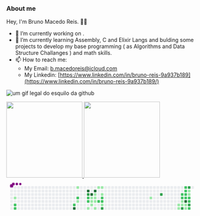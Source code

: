 ### About me
Hey, I'm Bruno Macedo Reis. :man_technologist:

- 🔭 I’m currently working on .
- 🌱 I’m currently learning Assembly, C and Elixir Langs and bulding some projects to develop my base programming ( as Algorithms and Data Structure Challanges ) and math skills.
- 📫 How to reach me:
  - My Email: [b.macedoreis@icloud.com](mailto:b.macedoreis@icloud.com)
  - My Linkedin: [https://www.linkedin.com/in/bruno-reis-9a937b189](https://www.linkedin.com/in/bruno-reis-9a937b189/)
 
![um gif legal do esquilo da github](https://media3.giphy.com/media/NytMLKyiaIh6VH9SPm/giphy.gif?cid=790b76117ef37ed33363199189e489b479e1187211fe96a0&rid=giphy.gif&ct=g)


<div>
  <a href="https://github.com/brunoreis-dev">
  <img height="200em" src="https://github-readme-stats.vercel.app/api?username=brunoreis-dev&show_icons=true&theme=monokai&include_all_commits=true&count_private=true"/>
  <img height="200em" src="https://github-readme-stats.vercel.app/api/top-langs/?username=brunoreis-dev&layout=compact&langs_count=10&theme=monokai"/>
  </a>
</div>

<div>
  <svg viewBox="-16 -32 880 192" width="880" height="192" xmlns="http://www.w3.org/2000/svg"><style>@keyframes c0{1.45%{fill:var(--c1)}1.47%,to{fill:var(--ce)}}@keyframes c1{56.84%{fill:var(--c2)}56.86%,to{fill:var(--ce)}}@keyframes c2{57.13%{fill:var(--c2)}57.15%,to{fill:var(--ce)}}@keyframes c3{51.89%{fill:var(--c2)}51.91%,to{fill:var(--ce)}}@keyframes c4{92.41%{fill:var(--c4)}92.43%,to{fill:var(--ce)}}@keyframes c5{19.82%{fill:var(--c1)}19.84%,to{fill:var(--ce)}}@keyframes c6{51.01%{fill:var(--c2)}51.03%,to{fill:var(--ce)}}@keyframes c7{6.99%{fill:var(--c1)}7.01%,to{fill:var(--ce)}}@keyframes c8{89.2%{fill:var(--c4)}89.22%,to{fill:var(--ce)}}@keyframes c9{64.42%{fill:var(--c3)}64.44%,to{fill:var(--ce)}}@keyframes ca{50.14%{fill:var(--c2)}50.16%,to{fill:var(--ce)}}@keyframes cb{49.84%{fill:var(--c2)}49.86%,to{fill:var(--ce)}}@keyframes cc{14.28%{fill:var(--c1)}14.3%,to{fill:var(--ce)}}@keyframes cd{89.79%{fill:var(--c4)}89.81%,to{fill:var(--ce)}}@keyframes ce{12.53%{fill:var(--c1)}12.55%,to{fill:var(--ce)}}@keyframes cf{8.74%{fill:var(--c1)}8.76%,to{fill:var(--ce)}}@keyframes cg{8.44%{fill:var(--c1)}8.46%,to{fill:var(--ce)}}@keyframes ch{88.62%{fill:var(--c4)}88.64%,to{fill:var(--ce)}}@keyframes ci{9.61%{fill:var(--c1)}9.63%,to{fill:var(--ce)}}@keyframes cj{9.32%{fill:var(--c1)}9.34%,to{fill:var(--ce)}}@keyframes ck{9.03%{fill:var(--c1)}9.05%,to{fill:var(--ce)}}@keyframes cl{13.69%{fill:var(--c1)}13.71%,to{fill:var(--ce)}}@keyframes cm{11.07%{fill:var(--c1)}11.09%,to{fill:var(--ce)}}@keyframes cn{48.97%{fill:var(--c2)}48.99%,to{fill:var(--ce)}}@keyframes co{10.78%{fill:var(--c1)}10.8%,to{fill:var(--ce)}}@keyframes cp{10.19%{fill:var(--c1)}10.21%,to{fill:var(--ce)}}@keyframes cq{48.39%{fill:var(--c2)}48.41%,to{fill:var(--ce)}}@keyframes cr{48.68%{fill:var(--c2)}48.7%,to{fill:var(--ce)}}@keyframes cs{15.73%{fill:var(--c1)}15.75%,to{fill:var(--ce)}}@keyframes ct{67.34%{fill:var(--c3)}67.36%,to{fill:var(--ce)}}@keyframes cu{27.4%{fill:var(--c1)}27.42%,to{fill:var(--ce)}}@keyframes cv{73.46%{fill:var(--c3)}73.48%,to{fill:var(--ce)}}@keyframes cw{32.64%{fill:var(--c1)}32.66%,to{fill:var(--ce)}}@keyframes cx{32.35%{fill:var(--c1)}32.37%,to{fill:var(--ce)}}@keyframes cy{37.89%{fill:var(--c2)}37.91%,to{fill:var(--ce)}}@keyframes cz{41.68%{fill:var(--c2)}41.7%,to{fill:var(--ce)}}@keyframes c10{30.31%{fill:var(--c1)}30.33%,to{fill:var(--ce)}}@keyframes c11{30.6%{fill:var(--c1)}30.62%,to{fill:var(--ce)}}@keyframes c12{79.29%{fill:var(--c3)}79.31%,to{fill:var(--ce)}}@keyframes c13{37.02%{fill:var(--c2)}37.04%,to{fill:var(--ce)}}@keyframes c14{36.72%{fill:var(--c2)}36.74%,to{fill:var(--ce)}}@keyframes c15{38.18%{fill:var(--c2)}38.2%,to{fill:var(--ce)}}@keyframes c16{38.47%{fill:var(--c2)}38.49%,to{fill:var(--ce)}}@keyframes c17{80.16%{fill:var(--c4)}80.18%,to{fill:var(--ce)}}@keyframes c18{30.89%{fill:var(--c1)}30.91%,to{fill:var(--ce)}}@keyframes c19{31.19%{fill:var(--c1)}31.21%,to{fill:var(--ce)}}@keyframes c1a{76.37%{fill:var(--c3)}76.39%,to{fill:var(--ce)}}@keyframes c1b{36.43%{fill:var(--c1)}36.45%,to{fill:var(--ce)}}@keyframes c1c{36.14%{fill:var(--c1)}36.16%,to{fill:var(--ce)}}@keyframes c1d{38.77%{fill:var(--c2)}38.79%,to{fill:var(--ce)}}@keyframes c1e{39.06%{fill:var(--c2)}39.08%,to{fill:var(--ce)}}@keyframes c1f{78.42%{fill:var(--c3)}78.44%,to{fill:var(--ce)}}@keyframes c1g{40.22%{fill:var(--c2)}40.24%,to{fill:var(--ce)}}@keyframes u0{1.45%{transform:scale(0,1)}1.47%,6.99%{transform:scale(.04,1)}7.01%,8.44%{transform:scale(.08,1)}8.46%,8.74%{transform:scale(.13,1)}8.76%,9.03%{transform:scale(.17,1)}9.05%,9.32%{transform:scale(.21,1)}9.34%,9.61%{transform:scale(.25,1)}10.19%,9.63%{transform:scale(.29,1)}10.21%,10.78%{transform:scale(.33,1)}10.8%,11.07%{transform:scale(.38,1)}11.09%,12.53%{transform:scale(.42,1)}12.55%,13.69%{transform:scale(.46,1)}13.71%,14.28%{transform:scale(.5,1)}14.3%,15.73%{transform:scale(.54,1)}15.75%,19.82%{transform:scale(.58,1)}19.84%,27.4%{transform:scale(.63,1)}27.42%,30.31%{transform:scale(.67,1)}30.33%,30.6%{transform:scale(.71,1)}30.62%,30.89%{transform:scale(.75,1)}30.91%,31.19%{transform:scale(.79,1)}31.21%,32.35%{transform:scale(.83,1)}32.37%,32.64%{transform:scale(.88,1)}32.66%,36.14%{transform:scale(.92,1)}36.16%,36.43%{transform:scale(.96,1)}36.45%,to{transform:scale(1,1)}}@keyframes u1{36.72%{transform:scale(0,1)}36.74%,37.02%{transform:scale(.06,1)}37.04%,37.89%{transform:scale(.11,1)}37.91%,38.18%{transform:scale(.17,1)}38.2%,38.47%{transform:scale(.22,1)}38.49%,38.77%{transform:scale(.28,1)}38.79%,39.06%{transform:scale(.33,1)}39.08%,40.22%{transform:scale(.39,1)}40.24%,41.68%{transform:scale(.44,1)}41.7%,48.39%{transform:scale(.5,1)}48.41%,48.68%{transform:scale(.56,1)}48.7%,48.97%{transform:scale(.61,1)}48.99%,49.84%{transform:scale(.67,1)}49.86%,50.14%{transform:scale(.72,1)}50.16%,51.01%{transform:scale(.78,1)}51.03%,51.89%{transform:scale(.83,1)}51.91%,56.84%{transform:scale(.89,1)}56.86%,57.13%{transform:scale(.94,1)}57.15%,to{transform:scale(1,1)}}@keyframes u2{64.42%{transform:scale(0,1)}64.44%,67.34%{transform:scale(.17,1)}67.36%,73.46%{transform:scale(.33,1)}73.48%,76.37%{transform:scale(.5,1)}76.39%,78.42%{transform:scale(.67,1)}78.44%,79.29%{transform:scale(.83,1)}79.31%,to{transform:scale(1,1)}}@keyframes u3{80.16%{transform:scale(0,1)}80.18%,88.62%{transform:scale(.2,1)}88.64%,89.2%{transform:scale(.4,1)}89.22%,89.79%{transform:scale(.6,1)}89.81%,92.41%{transform:scale(.8,1)}92.43%,to{transform:scale(1,1)}}@keyframes s0{0%,99.71%{transform:translate(0,-16px)}.29%{transform:translate(0,0)}.58%{transform:translate(16px,0)}1.46%{transform:translate(16px,48px)}51.31%,6.41%,91.55%{transform:translate(288px,48px)}6.71%{transform:translate(288px,64px)}7.58%{transform:translate(336px,64px)}7.87%{transform:translate(336px,80px)}8.45%{transform:translate(368px,80px)}12.83%,8.75%{transform:translate(368px,64px)}13.12%,9.04%{transform:translate(384px,64px)}11.95%,9.62%{transform:translate(384px,32px)}10.2%{transform:translate(416px,32px)}10.79%{transform:translate(416px,0)}11.08%{transform:translate(400px,0)}11.66%{transform:translate(400px,32px)}12.24%{transform:translate(384px,48px)}12.54%,90.09%{transform:translate(368px,48px)}13.7%{transform:translate(384px,96px)}14.29%{transform:translate(352px,96px)}14.58%,63.56%{transform:translate(352px,80px)}16.03%{transform:translate(432px,80px)}17.49%{transform:translate(432px,0)}19.83%{transform:translate(304px,0)}20.12%{transform:translate(304px,-16px)}26.24%{transform:translate(640px,-16px)}27.41%{transform:translate(640px,48px)}29.74%{transform:translate(768px,48px)}30.03%{transform:translate(768px,64px)}30.32%{transform:translate(784px,64px)}30.61%,41.11%,79.01%{transform:translate(784px,80px)}30.9%,33.24%,40.82%{transform:translate(800px,80px)}31.49%,33.82%{transform:translate(800px,112px)}32.07%{transform:translate(768px,112px)}32.65%{transform:translate(768px,80px)}34.4%{transform:translate(832px,112px)}35.86%{transform:translate(832px,32px)}36.15%,75.8%{transform:translate(816px,32px)}36.44%,77.26%{transform:translate(816px,16px)}36.73%,81.05%{transform:translate(800px,16px)}37.03%{transform:translate(800px,0)}37.32%{transform:translate(784px,0)}37.9%{transform:translate(784px,32px)}38.19%{transform:translate(800px,32px)}38.48%{transform:translate(800px,48px)}38.78%{transform:translate(816px,48px)}39.07%{transform:translate(816px,64px)}39.36%{transform:translate(832px,64px)}39.94%{transform:translate(832px,96px)}40.52%,79.59%{transform:translate(800px,96px)}41.69%{transform:translate(784px,48px)}48.4%,66.47%{transform:translate(416px,48px)}48.69%{transform:translate(416px,64px)}49.85%{transform:translate(352px,64px)}50.15%{transform:translate(352px,48px)}51.9%{transform:translate(288px,80px)}56.85%{transform:translate(16px,80px)}57.14%{transform:translate(16px,96px)}61.81%{transform:translate(272px,96px)}62.1%{transform:translate(272px,80px)}64.43%,89.5%{transform:translate(352px,32px)}64.72%{transform:translate(336px,32px)}65.01%{transform:translate(336px,48px)}67.35%{transform:translate(416px,96px)}72.3%{transform:translate(688px,96px)}73.47%{transform:translate(688px,32px)}76.38%{transform:translate(816px,0)}76.68%{transform:translate(832px,0)}76.97%{transform:translate(832px,16px)}78.43%{transform:translate(816px,80px)}79.3%{transform:translate(784px,96px)}89.21%{transform:translate(352px,16px)}89.8%{transform:translate(368px,32px)}92.42%{transform:translate(288px,96px)}95.34%{transform:translate(128px,96px)}95.63%{transform:translate(128px,80px)}95.92%{transform:translate(112px,80px)}96.79%{transform:translate(112px,32px)}97.67%{transform:translate(64px,32px)}98.25%{transform:translate(64px,0)}98.54%{transform:translate(48px,0)}98.83%{transform:translate(48px,-16px)}}@keyframes s1{0%,99.71%{transform:translate(16px,-16px)}.29%{transform:translate(0,-16px)}.58%{transform:translate(0,0)}.87%{transform:translate(16px,0)}1.75%{transform:translate(16px,48px)}51.6%,6.71%,91.84%{transform:translate(288px,48px)}7%{transform:translate(288px,64px)}7.87%{transform:translate(336px,64px)}8.16%{transform:translate(336px,80px)}8.75%{transform:translate(368px,80px)}13.12%,9.04%{transform:translate(368px,64px)}13.41%,9.33%{transform:translate(384px,64px)}12.24%,9.91%{transform:translate(384px,32px)}10.5%{transform:translate(416px,32px)}11.08%{transform:translate(416px,0)}11.37%{transform:translate(400px,0)}11.95%{transform:translate(400px,32px)}12.54%{transform:translate(384px,48px)}12.83%,90.38%{transform:translate(368px,48px)}13.99%{transform:translate(384px,96px)}14.58%{transform:translate(352px,96px)}14.87%,63.85%{transform:translate(352px,80px)}16.33%{transform:translate(432px,80px)}17.78%{transform:translate(432px,0)}20.12%{transform:translate(304px,0)}20.41%{transform:translate(304px,-16px)}26.53%{transform:translate(640px,-16px)}27.7%{transform:translate(640px,48px)}30.03%{transform:translate(768px,48px)}30.32%{transform:translate(768px,64px)}30.61%{transform:translate(784px,64px)}30.9%,41.4%,79.3%{transform:translate(784px,80px)}31.2%,33.53%,41.11%{transform:translate(800px,80px)}31.78%,34.11%{transform:translate(800px,112px)}32.36%{transform:translate(768px,112px)}32.94%{transform:translate(768px,80px)}34.69%{transform:translate(832px,112px)}36.15%{transform:translate(832px,32px)}36.44%,76.09%{transform:translate(816px,32px)}36.73%,77.55%{transform:translate(816px,16px)}37.03%,81.34%{transform:translate(800px,16px)}37.32%{transform:translate(800px,0)}37.61%{transform:translate(784px,0)}38.19%{transform:translate(784px,32px)}38.48%{transform:translate(800px,32px)}38.78%{transform:translate(800px,48px)}39.07%{transform:translate(816px,48px)}39.36%{transform:translate(816px,64px)}39.65%{transform:translate(832px,64px)}40.23%{transform:translate(832px,96px)}40.82%,79.88%{transform:translate(800px,96px)}41.98%{transform:translate(784px,48px)}48.69%,66.76%{transform:translate(416px,48px)}48.98%{transform:translate(416px,64px)}50.15%{transform:translate(352px,64px)}50.44%{transform:translate(352px,48px)}52.19%{transform:translate(288px,80px)}57.14%{transform:translate(16px,80px)}57.43%{transform:translate(16px,96px)}62.1%{transform:translate(272px,96px)}62.39%{transform:translate(272px,80px)}64.72%,89.8%{transform:translate(352px,32px)}65.01%{transform:translate(336px,32px)}65.31%{transform:translate(336px,48px)}67.64%{transform:translate(416px,96px)}72.59%{transform:translate(688px,96px)}73.76%{transform:translate(688px,32px)}76.68%{transform:translate(816px,0)}76.97%{transform:translate(832px,0)}77.26%{transform:translate(832px,16px)}78.72%{transform:translate(816px,80px)}79.59%{transform:translate(784px,96px)}89.5%{transform:translate(352px,16px)}90.09%{transform:translate(368px,32px)}92.71%{transform:translate(288px,96px)}95.63%{transform:translate(128px,96px)}95.92%{transform:translate(128px,80px)}96.21%{transform:translate(112px,80px)}97.08%{transform:translate(112px,32px)}97.96%{transform:translate(64px,32px)}98.54%{transform:translate(64px,0)}98.83%{transform:translate(48px,0)}99.13%{transform:translate(48px,-16px)}}@keyframes s2{0%,99.71%{transform:translate(32px,-16px)}.58%{transform:translate(0,-16px)}.87%{transform:translate(0,0)}1.17%{transform:translate(16px,0)}2.04%{transform:translate(16px,48px)}51.9%,7%,92.13%{transform:translate(288px,48px)}7.29%{transform:translate(288px,64px)}8.16%{transform:translate(336px,64px)}8.45%{transform:translate(336px,80px)}9.04%{transform:translate(368px,80px)}13.41%,9.33%{transform:translate(368px,64px)}13.7%,9.62%{transform:translate(384px,64px)}10.2%,12.54%{transform:translate(384px,32px)}10.79%{transform:translate(416px,32px)}11.37%{transform:translate(416px,0)}11.66%{transform:translate(400px,0)}12.24%{transform:translate(400px,32px)}12.83%{transform:translate(384px,48px)}13.12%,90.67%{transform:translate(368px,48px)}14.29%{transform:translate(384px,96px)}14.87%{transform:translate(352px,96px)}15.16%,64.14%{transform:translate(352px,80px)}16.62%{transform:translate(432px,80px)}18.08%{transform:translate(432px,0)}20.41%{transform:translate(304px,0)}20.7%{transform:translate(304px,-16px)}26.82%{transform:translate(640px,-16px)}27.99%{transform:translate(640px,48px)}30.32%{transform:translate(768px,48px)}30.61%{transform:translate(768px,64px)}30.9%{transform:translate(784px,64px)}31.2%,41.69%,79.59%{transform:translate(784px,80px)}31.49%,33.82%,41.4%{transform:translate(800px,80px)}32.07%,34.4%{transform:translate(800px,112px)}32.65%{transform:translate(768px,112px)}33.24%{transform:translate(768px,80px)}34.99%{transform:translate(832px,112px)}36.44%{transform:translate(832px,32px)}36.73%,76.38%{transform:translate(816px,32px)}37.03%,77.84%{transform:translate(816px,16px)}37.32%,81.63%{transform:translate(800px,16px)}37.61%{transform:translate(800px,0)}37.9%{transform:translate(784px,0)}38.48%{transform:translate(784px,32px)}38.78%{transform:translate(800px,32px)}39.07%{transform:translate(800px,48px)}39.36%{transform:translate(816px,48px)}39.65%{transform:translate(816px,64px)}39.94%{transform:translate(832px,64px)}40.52%{transform:translate(832px,96px)}41.11%,80.17%{transform:translate(800px,96px)}42.27%{transform:translate(784px,48px)}48.98%,67.06%{transform:translate(416px,48px)}49.27%{transform:translate(416px,64px)}50.44%{transform:translate(352px,64px)}50.73%{transform:translate(352px,48px)}52.48%{transform:translate(288px,80px)}57.43%{transform:translate(16px,80px)}57.73%{transform:translate(16px,96px)}62.39%{transform:translate(272px,96px)}62.68%{transform:translate(272px,80px)}65.01%,90.09%{transform:translate(352px,32px)}65.31%{transform:translate(336px,32px)}65.6%{transform:translate(336px,48px)}67.93%{transform:translate(416px,96px)}72.89%{transform:translate(688px,96px)}74.05%{transform:translate(688px,32px)}76.97%{transform:translate(816px,0)}77.26%{transform:translate(832px,0)}77.55%{transform:translate(832px,16px)}79.01%{transform:translate(816px,80px)}79.88%{transform:translate(784px,96px)}89.8%{transform:translate(352px,16px)}90.38%{transform:translate(368px,32px)}93%{transform:translate(288px,96px)}95.92%{transform:translate(128px,96px)}96.21%{transform:translate(128px,80px)}96.5%{transform:translate(112px,80px)}97.38%{transform:translate(112px,32px)}98.25%{transform:translate(64px,32px)}98.83%{transform:translate(64px,0)}99.13%{transform:translate(48px,0)}99.42%{transform:translate(48px,-16px)}}@keyframes s3{0%,99.71%{transform:translate(48px,-16px)}.87%{transform:translate(0,-16px)}1.17%{transform:translate(0,0)}1.46%{transform:translate(16px,0)}2.33%{transform:translate(16px,48px)}52.19%,7.29%,92.42%{transform:translate(288px,48px)}7.58%{transform:translate(288px,64px)}8.45%{transform:translate(336px,64px)}8.75%{transform:translate(336px,80px)}9.33%{transform:translate(368px,80px)}13.7%,9.62%{transform:translate(368px,64px)}13.99%,9.91%{transform:translate(384px,64px)}10.5%,12.83%{transform:translate(384px,32px)}11.08%{transform:translate(416px,32px)}11.66%{transform:translate(416px,0)}11.95%{transform:translate(400px,0)}12.54%{transform:translate(400px,32px)}13.12%{transform:translate(384px,48px)}13.41%,90.96%{transform:translate(368px,48px)}14.58%{transform:translate(384px,96px)}15.16%{transform:translate(352px,96px)}15.45%,64.43%{transform:translate(352px,80px)}16.91%{transform:translate(432px,80px)}18.37%{transform:translate(432px,0)}20.7%{transform:translate(304px,0)}20.99%{transform:translate(304px,-16px)}27.11%{transform:translate(640px,-16px)}28.28%{transform:translate(640px,48px)}30.61%{transform:translate(768px,48px)}30.9%{transform:translate(768px,64px)}31.2%{transform:translate(784px,64px)}31.49%,41.98%,79.88%{transform:translate(784px,80px)}31.78%,34.11%,41.69%{transform:translate(800px,80px)}32.36%,34.69%{transform:translate(800px,112px)}32.94%{transform:translate(768px,112px)}33.53%{transform:translate(768px,80px)}35.28%{transform:translate(832px,112px)}36.73%{transform:translate(832px,32px)}37.03%,76.68%{transform:translate(816px,32px)}37.32%,78.13%{transform:translate(816px,16px)}37.61%,81.92%{transform:translate(800px,16px)}37.9%{transform:translate(800px,0)}38.19%{transform:translate(784px,0)}38.78%{transform:translate(784px,32px)}39.07%{transform:translate(800px,32px)}39.36%{transform:translate(800px,48px)}39.65%{transform:translate(816px,48px)}39.94%{transform:translate(816px,64px)}40.23%{transform:translate(832px,64px)}40.82%{transform:translate(832px,96px)}41.4%,80.47%{transform:translate(800px,96px)}42.57%{transform:translate(784px,48px)}49.27%,67.35%{transform:translate(416px,48px)}49.56%{transform:translate(416px,64px)}50.73%{transform:translate(352px,64px)}51.02%{transform:translate(352px,48px)}52.77%{transform:translate(288px,80px)}57.73%{transform:translate(16px,80px)}58.02%{transform:translate(16px,96px)}62.68%{transform:translate(272px,96px)}62.97%{transform:translate(272px,80px)}65.31%,90.38%{transform:translate(352px,32px)}65.6%{transform:translate(336px,32px)}65.89%{transform:translate(336px,48px)}68.22%{transform:translate(416px,96px)}73.18%{transform:translate(688px,96px)}74.34%{transform:translate(688px,32px)}77.26%{transform:translate(816px,0)}77.55%{transform:translate(832px,0)}77.84%{transform:translate(832px,16px)}79.3%{transform:translate(816px,80px)}80.17%{transform:translate(784px,96px)}90.09%{transform:translate(352px,16px)}90.67%{transform:translate(368px,32px)}93.29%{transform:translate(288px,96px)}96.21%{transform:translate(128px,96px)}96.5%{transform:translate(128px,80px)}96.79%{transform:translate(112px,80px)}97.67%{transform:translate(112px,32px)}98.54%{transform:translate(64px,32px)}99.13%{transform:translate(64px,0)}99.42%{transform:translate(48px,0)}}:root{--cb:#1b1f230a;--cs:purple;--ce:#ebedf0;--c0:#ebedf0;--c1:#9be9a8;--c2:#40c463;--c3:#30a14e;--c4:#216e39}@media (prefers-color-scheme:dark){:root{--cb:#1b1f230a;--cs:purple;--ce:#161b22;--c1:#01311f;--c2:#034525;--c3:#0f6d31;--c4:#00c647}}.c{shape-rendering:geometricPrecision;rx:2;ry:2;fill:var(--ce);stroke-width:1px;stroke:var(--cb);animation:none 34300ms linear infinite}.c.c0{fill:var(--c1);animation-name:c0}.c.c1,.c.c2,.c.c3{fill:var(--c2);animation-name:c1}.c.c2,.c.c3{animation-name:c2}.c.c3{animation-name:c3}.c.c4{fill:var(--c4);animation-name:c4}.c.c5{fill:var(--c1);animation-name:c5}.c.c6{fill:var(--c2);animation-name:c6}.c.c7{fill:var(--c1);animation-name:c7}.c.c8{fill:var(--c4);animation-name:c8}.c.c9{fill:var(--c3);animation-name:c9}.c.ca,.c.cb{fill:var(--c2);animation-name:ca}.c.cb{animation-name:cb}.c.cc{fill:var(--c1);animation-name:cc}.c.cd{fill:var(--c4);animation-name:cd}.c.ce,.c.cf,.c.cg{fill:var(--c1);animation-name:ce}.c.cf,.c.cg{animation-name:cf}.c.cg{animation-name:cg}.c.ch{fill:var(--c4);animation-name:ch}.c.ci,.c.cj{fill:var(--c1);animation-name:ci}.c.cj{animation-name:cj}.c.ck,.c.cl,.c.cm{fill:var(--c1);animation-name:ck}.c.cl,.c.cm{animation-name:cl}.c.cm{animation-name:cm}.c.cn{fill:var(--c2);animation-name:cn}.c.co,.c.cp{fill:var(--c1);animation-name:co}.c.cp{animation-name:cp}.c.cq,.c.cr{fill:var(--c2);animation-name:cq}.c.cr{animation-name:cr}.c.cs{fill:var(--c1);animation-name:cs}.c.ct{fill:var(--c3);animation-name:ct}.c.cu{fill:var(--c1);animation-name:cu}.c.cv{fill:var(--c3);animation-name:cv}.c.cw,.c.cx{fill:var(--c1);animation-name:cw}.c.cx{animation-name:cx}.c.cy,.c.cz{fill:var(--c2);animation-name:cy}.c.cz{animation-name:cz}.c.c10,.c.c11{fill:var(--c1);animation-name:c10}.c.c11{animation-name:c11}.c.c12{fill:var(--c3);animation-name:c12}.c.c13{fill:var(--c2);animation-name:c13}.c.c14,.c.c15,.c.c16{fill:var(--c2);animation-name:c14}.c.c15,.c.c16{animation-name:c15}.c.c16{animation-name:c16}.c.c17{fill:var(--c4);animation-name:c17}.c.c18,.c.c19{fill:var(--c1);animation-name:c18}.c.c19{animation-name:c19}.c.c1a{fill:var(--c3);animation-name:c1a}.c.c1b,.c.c1c{fill:var(--c1);animation-name:c1b}.c.c1c{animation-name:c1c}.c.c1d,.c.c1e{fill:var(--c2);animation-name:c1d}.c.c1e{animation-name:c1e}.c.c1f{fill:var(--c3);animation-name:c1f}.c.c1g{fill:var(--c2);animation-name:c1g}.s,.u{animation:none linear 34300ms infinite}.u,.u.u0{transform-origin:0 0}.u{transform:scale(0,1)}.u.u0{fill:var(--c1);animation-name:u0}.u.u1{fill:var(--c2);animation-name:u1;transform-origin:384px 0}.u.u2{fill:var(--c3);animation-name:u2;transform-origin:672px 0}.u.u3{fill:var(--c4);animation-name:u3;transform-origin:768px 0}.s{shape-rendering:geometricPrecision;fill:var(--cs)}.s.s0{transform:translate(0,-16px);animation-name:s0}.s.s1{transform:translate(16px,-16px);animation-name:s1}.s.s2{transform:translate(32px,-16px);animation-name:s2}.s.s3{transform:translate(48px,-16px);animation-name:s3}</style><rect class="c" x="2" y="2" width="12" height="12"/><rect class="c" x="2" y="18" width="12" height="12"/><rect class="c" x="2" y="34" width="12" height="12"/><rect class="c" x="2" y="50" width="12" height="12"/><rect class="c" x="2" y="66" width="12" height="12"/><rect class="c" x="2" y="82" width="12" height="12"/><rect class="c" x="2" y="98" width="12" height="12"/><rect class="c" x="18" y="2" width="12" height="12"/><rect class="c" x="18" y="18" width="12" height="12"/><rect class="c" x="18" y="34" width="12" height="12"/><rect class="c c0" x="18" y="50" width="12" height="12"/><rect class="c" x="18" y="66" width="12" height="12"/><rect class="c c1" x="18" y="82" width="12" height="12"/><rect class="c c2" x="18" y="98" width="12" height="12"/><rect class="c" x="34" y="2" width="12" height="12"/><rect class="c" x="34" y="18" width="12" height="12"/><rect class="c" x="34" y="34" width="12" height="12"/><rect class="c" x="34" y="50" width="12" height="12"/><rect class="c" x="34" y="66" width="12" height="12"/><rect class="c" x="34" y="82" width="12" height="12"/><rect class="c" x="34" y="98" width="12" height="12"/><rect class="c" x="50" y="2" width="12" height="12"/><rect class="c" x="50" y="18" width="12" height="12"/><rect class="c" x="50" y="34" width="12" height="12"/><rect class="c" x="50" y="50" width="12" height="12"/><rect class="c" x="50" y="66" width="12" height="12"/><rect class="c" x="50" y="82" width="12" height="12"/><rect class="c" x="50" y="98" width="12" height="12"/><rect class="c" x="66" y="2" width="12" height="12"/><rect class="c" x="66" y="18" width="12" height="12"/><rect class="c" x="66" y="34" width="12" height="12"/><rect class="c" x="66" y="50" width="12" height="12"/><rect class="c" x="66" y="66" width="12" height="12"/><rect class="c" x="66" y="82" width="12" height="12"/><rect class="c" x="66" y="98" width="12" height="12"/><rect class="c" x="82" y="2" width="12" height="12"/><rect class="c" x="82" y="18" width="12" height="12"/><rect class="c" x="82" y="34" width="12" height="12"/><rect class="c" x="82" y="50" width="12" height="12"/><rect class="c" x="82" y="66" width="12" height="12"/><rect class="c" x="82" y="82" width="12" height="12"/><rect class="c" x="82" y="98" width="12" height="12"/><rect class="c" x="98" y="2" width="12" height="12"/><rect class="c" x="98" y="18" width="12" height="12"/><rect class="c" x="98" y="34" width="12" height="12"/><rect class="c" x="98" y="50" width="12" height="12"/><rect class="c" x="98" y="66" width="12" height="12"/><rect class="c" x="98" y="82" width="12" height="12"/><rect class="c" x="98" y="98" width="12" height="12"/><rect class="c" x="114" y="2" width="12" height="12"/><rect class="c" x="114" y="18" width="12" height="12"/><rect class="c" x="114" y="34" width="12" height="12"/><rect class="c" x="114" y="50" width="12" height="12"/><rect class="c" x="114" y="66" width="12" height="12"/><rect class="c" x="114" y="82" width="12" height="12"/><rect class="c" x="114" y="98" width="12" height="12"/><rect class="c" x="130" y="2" width="12" height="12"/><rect class="c" x="130" y="18" width="12" height="12"/><rect class="c" x="130" y="34" width="12" height="12"/><rect class="c" x="130" y="50" width="12" height="12"/><rect class="c" x="130" y="66" width="12" height="12"/><rect class="c" x="130" y="82" width="12" height="12"/><rect class="c" x="130" y="98" width="12" height="12"/><rect class="c" x="146" y="2" width="12" height="12"/><rect class="c" x="146" y="18" width="12" height="12"/><rect class="c" x="146" y="34" width="12" height="12"/><rect class="c" x="146" y="50" width="12" height="12"/><rect class="c" x="146" y="66" width="12" height="12"/><rect class="c" x="146" y="82" width="12" height="12"/><rect class="c" x="146" y="98" width="12" height="12"/><rect class="c" x="162" y="2" width="12" height="12"/><rect class="c" x="162" y="18" width="12" height="12"/><rect class="c" x="162" y="34" width="12" height="12"/><rect class="c" x="162" y="50" width="12" height="12"/><rect class="c" x="162" y="66" width="12" height="12"/><rect class="c" x="162" y="82" width="12" height="12"/><rect class="c" x="162" y="98" width="12" height="12"/><rect class="c" x="178" y="2" width="12" height="12"/><rect class="c" x="178" y="18" width="12" height="12"/><rect class="c" x="178" y="34" width="12" height="12"/><rect class="c" x="178" y="50" width="12" height="12"/><rect class="c" x="178" y="66" width="12" height="12"/><rect class="c" x="178" y="82" width="12" height="12"/><rect class="c" x="178" y="98" width="12" height="12"/><rect class="c" x="194" y="2" width="12" height="12"/><rect class="c" x="194" y="18" width="12" height="12"/><rect class="c" x="194" y="34" width="12" height="12"/><rect class="c" x="194" y="50" width="12" height="12"/><rect class="c" x="194" y="66" width="12" height="12"/><rect class="c" x="194" y="82" width="12" height="12"/><rect class="c" x="194" y="98" width="12" height="12"/><rect class="c" x="210" y="2" width="12" height="12"/><rect class="c" x="210" y="18" width="12" height="12"/><rect class="c" x="210" y="34" width="12" height="12"/><rect class="c" x="210" y="50" width="12" height="12"/><rect class="c" x="210" y="66" width="12" height="12"/><rect class="c" x="210" y="82" width="12" height="12"/><rect class="c" x="210" y="98" width="12" height="12"/><rect class="c" x="226" y="2" width="12" height="12"/><rect class="c" x="226" y="18" width="12" height="12"/><rect class="c" x="226" y="34" width="12" height="12"/><rect class="c" x="226" y="50" width="12" height="12"/><rect class="c" x="226" y="66" width="12" height="12"/><rect class="c" x="226" y="82" width="12" height="12"/><rect class="c" x="226" y="98" width="12" height="12"/><rect class="c" x="242" y="2" width="12" height="12"/><rect class="c" x="242" y="18" width="12" height="12"/><rect class="c" x="242" y="34" width="12" height="12"/><rect class="c" x="242" y="50" width="12" height="12"/><rect class="c" x="242" y="66" width="12" height="12"/><rect class="c" x="242" y="82" width="12" height="12"/><rect class="c" x="242" y="98" width="12" height="12"/><rect class="c" x="258" y="2" width="12" height="12"/><rect class="c" x="258" y="18" width="12" height="12"/><rect class="c" x="258" y="34" width="12" height="12"/><rect class="c" x="258" y="50" width="12" height="12"/><rect class="c" x="258" y="66" width="12" height="12"/><rect class="c" x="258" y="82" width="12" height="12"/><rect class="c" x="258" y="98" width="12" height="12"/><rect class="c" x="274" y="2" width="12" height="12"/><rect class="c" x="274" y="18" width="12" height="12"/><rect class="c" x="274" y="34" width="12" height="12"/><rect class="c" x="274" y="50" width="12" height="12"/><rect class="c" x="274" y="66" width="12" height="12"/><rect class="c" x="274" y="82" width="12" height="12"/><rect class="c" x="274" y="98" width="12" height="12"/><rect class="c" x="290" y="2" width="12" height="12"/><rect class="c" x="290" y="18" width="12" height="12"/><rect class="c" x="290" y="34" width="12" height="12"/><rect class="c" x="290" y="50" width="12" height="12"/><rect class="c" x="290" y="66" width="12" height="12"/><rect class="c c3" x="290" y="82" width="12" height="12"/><rect class="c c4" x="290" y="98" width="12" height="12"/><rect class="c c5" x="306" y="2" width="12" height="12"/><rect class="c" x="306" y="18" width="12" height="12"/><rect class="c" x="306" y="34" width="12" height="12"/><rect class="c c6" x="306" y="50" width="12" height="12"/><rect class="c c7" x="306" y="66" width="12" height="12"/><rect class="c" x="306" y="82" width="12" height="12"/><rect class="c" x="306" y="98" width="12" height="12"/><rect class="c" x="322" y="2" width="12" height="12"/><rect class="c" x="322" y="18" width="12" height="12"/><rect class="c" x="322" y="34" width="12" height="12"/><rect class="c" x="322" y="50" width="12" height="12"/><rect class="c" x="322" y="66" width="12" height="12"/><rect class="c" x="322" y="82" width="12" height="12"/><rect class="c" x="322" y="98" width="12" height="12"/><rect class="c" x="338" y="2" width="12" height="12"/><rect class="c" x="338" y="18" width="12" height="12"/><rect class="c" x="338" y="34" width="12" height="12"/><rect class="c" x="338" y="50" width="12" height="12"/><rect class="c" x="338" y="66" width="12" height="12"/><rect class="c" x="338" y="82" width="12" height="12"/><rect class="c" x="338" y="98" width="12" height="12"/><rect class="c" x="354" y="2" width="12" height="12"/><rect class="c c8" x="354" y="18" width="12" height="12"/><rect class="c c9" x="354" y="34" width="12" height="12"/><rect class="c ca" x="354" y="50" width="12" height="12"/><rect class="c cb" x="354" y="66" width="12" height="12"/><rect class="c" x="354" y="82" width="12" height="12"/><rect class="c cc" x="354" y="98" width="12" height="12"/><rect class="c" x="370" y="2" width="12" height="12"/><rect class="c" x="370" y="18" width="12" height="12"/><rect class="c cd" x="370" y="34" width="12" height="12"/><rect class="c ce" x="370" y="50" width="12" height="12"/><rect class="c cf" x="370" y="66" width="12" height="12"/><rect class="c cg" x="370" y="82" width="12" height="12"/><rect class="c" x="370" y="98" width="12" height="12"/><rect class="c" x="386" y="2" width="12" height="12"/><rect class="c ch" x="386" y="18" width="12" height="12"/><rect class="c ci" x="386" y="34" width="12" height="12"/><rect class="c cj" x="386" y="50" width="12" height="12"/><rect class="c ck" x="386" y="66" width="12" height="12"/><rect class="c" x="386" y="82" width="12" height="12"/><rect class="c cl" x="386" y="98" width="12" height="12"/><rect class="c cm" x="402" y="2" width="12" height="12"/><rect class="c" x="402" y="18" width="12" height="12"/><rect class="c" x="402" y="34" width="12" height="12"/><rect class="c" x="402" y="50" width="12" height="12"/><rect class="c cn" x="402" y="66" width="12" height="12"/><rect class="c" x="402" y="82" width="12" height="12"/><rect class="c" x="402" y="98" width="12" height="12"/><rect class="c co" x="418" y="2" width="12" height="12"/><rect class="c" x="418" y="18" width="12" height="12"/><rect class="c cp" x="418" y="34" width="12" height="12"/><rect class="c cq" x="418" y="50" width="12" height="12"/><rect class="c cr" x="418" y="66" width="12" height="12"/><rect class="c cs" x="418" y="82" width="12" height="12"/><rect class="c ct" x="418" y="98" width="12" height="12"/><rect class="c" x="434" y="2" width="12" height="12"/><rect class="c" x="434" y="18" width="12" height="12"/><rect class="c" x="434" y="34" width="12" height="12"/><rect class="c" x="434" y="50" width="12" height="12"/><rect class="c" x="434" y="66" width="12" height="12"/><rect class="c" x="434" y="82" width="12" height="12"/><rect class="c" x="434" y="98" width="12" height="12"/><rect class="c" x="450" y="2" width="12" height="12"/><rect class="c" x="450" y="18" width="12" height="12"/><rect class="c" x="450" y="34" width="12" height="12"/><rect class="c" x="450" y="50" width="12" height="12"/><rect class="c" x="450" y="66" width="12" height="12"/><rect class="c" x="450" y="82" width="12" height="12"/><rect class="c" x="450" y="98" width="12" height="12"/><rect class="c" x="466" y="2" width="12" height="12"/><rect class="c" x="466" y="18" width="12" height="12"/><rect class="c" x="466" y="34" width="12" height="12"/><rect class="c" x="466" y="50" width="12" height="12"/><rect class="c" x="466" y="66" width="12" height="12"/><rect class="c" x="466" y="82" width="12" height="12"/><rect class="c" x="466" y="98" width="12" height="12"/><rect class="c" x="482" y="2" width="12" height="12"/><rect class="c" x="482" y="18" width="12" height="12"/><rect class="c" x="482" y="34" width="12" height="12"/><rect class="c" x="482" y="50" width="12" height="12"/><rect class="c" x="482" y="66" width="12" height="12"/><rect class="c" x="482" y="82" width="12" height="12"/><rect class="c" x="482" y="98" width="12" height="12"/><rect class="c" x="498" y="2" width="12" height="12"/><rect class="c" x="498" y="18" width="12" height="12"/><rect class="c" x="498" y="34" width="12" height="12"/><rect class="c" x="498" y="50" width="12" height="12"/><rect class="c" x="498" y="66" width="12" height="12"/><rect class="c" x="498" y="82" width="12" height="12"/><rect class="c" x="498" y="98" width="12" height="12"/><rect class="c" x="514" y="2" width="12" height="12"/><rect class="c" x="514" y="18" width="12" height="12"/><rect class="c" x="514" y="34" width="12" height="12"/><rect class="c" x="514" y="50" width="12" height="12"/><rect class="c" x="514" y="66" width="12" height="12"/><rect class="c" x="514" y="82" width="12" height="12"/><rect class="c" x="514" y="98" width="12" height="12"/><rect class="c" x="530" y="2" width="12" height="12"/><rect class="c" x="530" y="18" width="12" height="12"/><rect class="c" x="530" y="34" width="12" height="12"/><rect class="c" x="530" y="50" width="12" height="12"/><rect class="c" x="530" y="66" width="12" height="12"/><rect class="c" x="530" y="82" width="12" height="12"/><rect class="c" x="530" y="98" width="12" height="12"/><rect class="c" x="546" y="2" width="12" height="12"/><rect class="c" x="546" y="18" width="12" height="12"/><rect class="c" x="546" y="34" width="12" height="12"/><rect class="c" x="546" y="50" width="12" height="12"/><rect class="c" x="546" y="66" width="12" height="12"/><rect class="c" x="546" y="82" width="12" height="12"/><rect class="c" x="546" y="98" width="12" height="12"/><rect class="c" x="562" y="2" width="12" height="12"/><rect class="c" x="562" y="18" width="12" height="12"/><rect class="c" x="562" y="34" width="12" height="12"/><rect class="c" x="562" y="50" width="12" height="12"/><rect class="c" x="562" y="66" width="12" height="12"/><rect class="c" x="562" y="82" width="12" height="12"/><rect class="c" x="562" y="98" width="12" height="12"/><rect class="c" x="578" y="2" width="12" height="12"/><rect class="c" x="578" y="18" width="12" height="12"/><rect class="c" x="578" y="34" width="12" height="12"/><rect class="c" x="578" y="50" width="12" height="12"/><rect class="c" x="578" y="66" width="12" height="12"/><rect class="c" x="578" y="82" width="12" height="12"/><rect class="c" x="578" y="98" width="12" height="12"/><rect class="c" x="594" y="2" width="12" height="12"/><rect class="c" x="594" y="18" width="12" height="12"/><rect class="c" x="594" y="34" width="12" height="12"/><rect class="c" x="594" y="50" width="12" height="12"/><rect class="c" x="594" y="66" width="12" height="12"/><rect class="c" x="594" y="82" width="12" height="12"/><rect class="c" x="594" y="98" width="12" height="12"/><rect class="c" x="610" y="2" width="12" height="12"/><rect class="c" x="610" y="18" width="12" height="12"/><rect class="c" x="610" y="34" width="12" height="12"/><rect class="c" x="610" y="50" width="12" height="12"/><rect class="c" x="610" y="66" width="12" height="12"/><rect class="c" x="610" y="82" width="12" height="12"/><rect class="c" x="610" y="98" width="12" height="12"/><rect class="c" x="626" y="2" width="12" height="12"/><rect class="c" x="626" y="18" width="12" height="12"/><rect class="c" x="626" y="34" width="12" height="12"/><rect class="c" x="626" y="50" width="12" height="12"/><rect class="c" x="626" y="66" width="12" height="12"/><rect class="c" x="626" y="82" width="12" height="12"/><rect class="c" x="626" y="98" width="12" height="12"/><rect class="c" x="642" y="2" width="12" height="12"/><rect class="c" x="642" y="18" width="12" height="12"/><rect class="c" x="642" y="34" width="12" height="12"/><rect class="c cu" x="642" y="50" width="12" height="12"/><rect class="c" x="642" y="66" width="12" height="12"/><rect class="c" x="642" y="82" width="12" height="12"/><rect class="c" x="642" y="98" width="12" height="12"/><rect class="c" x="658" y="2" width="12" height="12"/><rect class="c" x="658" y="18" width="12" height="12"/><rect class="c" x="658" y="34" width="12" height="12"/><rect class="c" x="658" y="50" width="12" height="12"/><rect class="c" x="658" y="66" width="12" height="12"/><rect class="c" x="658" y="82" width="12" height="12"/><rect class="c" x="658" y="98" width="12" height="12"/><rect class="c" x="674" y="2" width="12" height="12"/><rect class="c" x="674" y="18" width="12" height="12"/><rect class="c" x="674" y="34" width="12" height="12"/><rect class="c" x="674" y="50" width="12" height="12"/><rect class="c" x="674" y="66" width="12" height="12"/><rect class="c" x="674" y="82" width="12" height="12"/><rect class="c" x="674" y="98" width="12" height="12"/><rect class="c" x="690" y="2" width="12" height="12"/><rect class="c" x="690" y="18" width="12" height="12"/><rect class="c cv" x="690" y="34" width="12" height="12"/><rect class="c" x="690" y="50" width="12" height="12"/><rect class="c" x="690" y="66" width="12" height="12"/><rect class="c" x="690" y="82" width="12" height="12"/><rect class="c" x="690" y="98" width="12" height="12"/><rect class="c" x="706" y="2" width="12" height="12"/><rect class="c" x="706" y="18" width="12" height="12"/><rect class="c" x="706" y="34" width="12" height="12"/><rect class="c" x="706" y="50" width="12" height="12"/><rect class="c" x="706" y="66" width="12" height="12"/><rect class="c" x="706" y="82" width="12" height="12"/><rect class="c" x="706" y="98" width="12" height="12"/><rect class="c" x="722" y="2" width="12" height="12"/><rect class="c" x="722" y="18" width="12" height="12"/><rect class="c" x="722" y="34" width="12" height="12"/><rect class="c" x="722" y="50" width="12" height="12"/><rect class="c" x="722" y="66" width="12" height="12"/><rect class="c" x="722" y="82" width="12" height="12"/><rect class="c" x="722" y="98" width="12" height="12"/><rect class="c" x="738" y="2" width="12" height="12"/><rect class="c" x="738" y="18" width="12" height="12"/><rect class="c" x="738" y="34" width="12" height="12"/><rect class="c" x="738" y="50" width="12" height="12"/><rect class="c" x="738" y="66" width="12" height="12"/><rect class="c" x="738" y="82" width="12" height="12"/><rect class="c" x="738" y="98" width="12" height="12"/><rect class="c" x="754" y="2" width="12" height="12"/><rect class="c" x="754" y="18" width="12" height="12"/><rect class="c" x="754" y="34" width="12" height="12"/><rect class="c" x="754" y="50" width="12" height="12"/><rect class="c" x="754" y="66" width="12" height="12"/><rect class="c" x="754" y="82" width="12" height="12"/><rect class="c" x="754" y="98" width="12" height="12"/><rect class="c" x="770" y="2" width="12" height="12"/><rect class="c" x="770" y="18" width="12" height="12"/><rect class="c" x="770" y="34" width="12" height="12"/><rect class="c" x="770" y="50" width="12" height="12"/><rect class="c" x="770" y="66" width="12" height="12"/><rect class="c cw" x="770" y="82" width="12" height="12"/><rect class="c cx" x="770" y="98" width="12" height="12"/><rect class="c" x="786" y="2" width="12" height="12"/><rect class="c" x="786" y="18" width="12" height="12"/><rect class="c cy" x="786" y="34" width="12" height="12"/><rect class="c cz" x="786" y="50" width="12" height="12"/><rect class="c c10" x="786" y="66" width="12" height="12"/><rect class="c c11" x="786" y="82" width="12" height="12"/><rect class="c c12" x="786" y="98" width="12" height="12"/><rect class="c c13" x="802" y="2" width="12" height="12"/><rect class="c c14" x="802" y="18" width="12" height="12"/><rect class="c c15" x="802" y="34" width="12" height="12"/><rect class="c c16" x="802" y="50" width="12" height="12"/><rect class="c c17" x="802" y="66" width="12" height="12"/><rect class="c c18" x="802" y="82" width="12" height="12"/><rect class="c c19" x="802" y="98" width="12" height="12"/><rect class="c c1a" x="818" y="2" width="12" height="12"/><rect class="c c1b" x="818" y="18" width="12" height="12"/><rect class="c c1c" x="818" y="34" width="12" height="12"/><rect class="c c1d" x="818" y="50" width="12" height="12"/><rect class="c c1e" x="818" y="66" width="12" height="12"/><rect class="c c1f" x="818" y="82" width="12" height="12"/><rect class="c c1g" x="818" y="98" width="12" height="12"/><rect class="c" x="834" y="2" width="12" height="12"/><rect class="u u0" height="12" width="384.6" x="0.0" y="144"/><rect class="u u1" height="12" width="288.6" x="384.0" y="144"/><rect class="u u2" height="12" width="96.6" x="672.0" y="144"/><rect class="u u3" height="12" width="80.6" x="768.0" y="144"/><rect class="s s0" x="0.8" y="0.8" width="14.4" height="14.4" rx="4.5" ry="4.5"/><rect class="s s1" x="1.8" y="1.8" width="12.3" height="12.3" rx="4.1" ry="4.1"/><rect class="s s2" x="2.6" y="2.6" width="10.8" height="10.8" rx="3.6" ry="3.6"/><rect class="s s3" x="3.0" y="3.0" width="9.9" height="9.9" rx="3.3" ry="3.3"/></svg>
</div>

